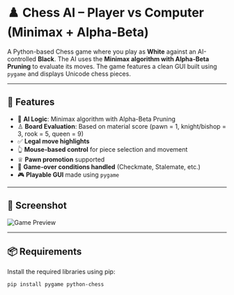 # ♟️ Chess AI – Player vs Computer (Minimax + Alpha-Beta)

A Python-based Chess game where you play as **White** against an AI-controlled **Black**. The AI uses the **Minimax algorithm with Alpha-Beta Pruning** to evaluate its moves. The game features a clean GUI built using `pygame` and displays Unicode chess pieces.

---

## 🧠 Features

- 🎯 **AI Logic**: Minimax algorithm with Alpha-Beta Pruning
- ♙ **Board Evaluation**: Based on material score (pawn = 1, knight/bishop = 3, rook = 5, queen = 9)
- ✅ **Legal move highlights**
- 👆 **Mouse-based control** for piece selection and movement
- ♕ **Pawn promotion** supported
- 🏁 **Game-over conditions handled** (Checkmate, Stalemate, etc.)
- 🎮 **Playable GUI** made using `pygame`

---

## 📸 Screenshot

![Game Preview](images/chess1.png)

---

## 📦 Requirements

Install the required libraries using pip:

```bash
pip install pygame python-chess

